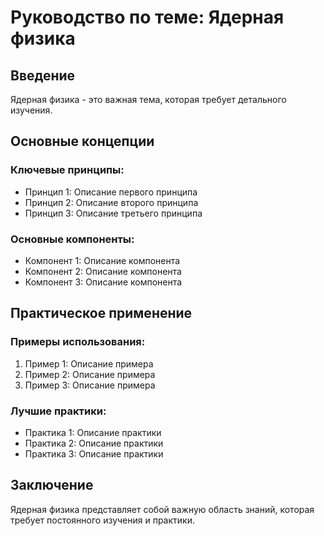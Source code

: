
# Руководство по теме: Ядерная физика

## Введение

Ядерная физика - это важная тема, которая требует детального изучения.

## Основные концепции

### Ключевые принципы:
- Принцип 1: Описание первого принципа
- Принцип 2: Описание второго принципа
- Принцип 3: Описание третьего принципа

### Основные компоненты:
- Компонент 1: Описание компонента
- Компонент 2: Описание компонента
- Компонент 3: Описание компонента

## Практическое применение

### Примеры использования:
1. Пример 1: Описание примера
2. Пример 2: Описание примера
3. Пример 3: Описание примера

### Лучшие практики:
- Практика 1: Описание практики
- Практика 2: Описание практики
- Практика 3: Описание практики

## Заключение

Ядерная физика представляет собой важную область знаний, которая требует постоянного изучения и практики.
